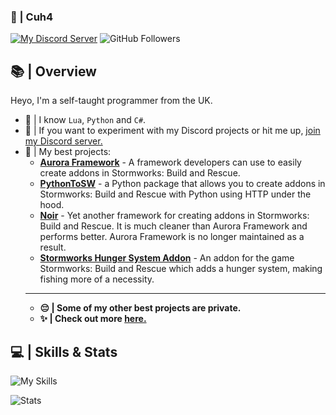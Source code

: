 ### 👋 | Cuh4

[![My Discord Server](https://img.shields.io/discord/1167317932095848548?style=for-the-badge&logo=discord&label=Discord+Server)](https://discord.gg/CymKaDE2pj)
![GitHub Followers](https://img.shields.io/github/followers/Cuh4?style=for-the-badge&logo=github&color&label=GitHub+Followers)

## 📚 | Overview
Heyo, I'm a self-taught programmer from the UK.
- 🎫 | I know `Lua`, `Python` and `C#`.
- 🎇 | If you want to experiment with my Discord projects or hit me up, [join my Discord server.](https://discord.gg/CymKaDE2pj)
- 🎨 | My best projects:
    - **[Aurora Framework](https://github.com/Cuh4/AuroraFramework)** - A framework developers can use to easily create addons in Stormworks: Build and Rescue.
    - **[PythonToSW](https://github.com/Cuh4/PythonToSW)** - a Python package that allows you to create addons in Stormworks: Build and Rescue with Python using HTTP under the hood.
    - **[Noir](https://github.com/cuhHub/Noir)** - Yet another framework for creating addons in Stormworks: Build and Rescue. It is much cleaner than Aurora Framework and performs better. Aurora Framework is no longer maintained as a result.
    - **[Stormworks Hunger System Addon](https://github.com/cuhHub/SWHungerAddon)** - An addon for the game Stormworks: Build and Rescue which adds a hunger system, making fishing more of a necessity.
    ---
    - **😔 | Some of my other best projects are private.**
    - **✨ | Check out more [here.](https://github.com/Cuh4?tab=repositories)**

## 💻 | Skills & Stats
![My Skills](https://skillicons.dev/icons?icons=lua,py,cs,,github,flask,bots,discord,css,html,md,sqlite,mysql,replit,vscode)

![Stats](https://github-readme-stats.vercel.app/api?username=Cuh4&theme=dark&show_icons=true&custom_title=My+Stats&ring_color=1ac5f0)